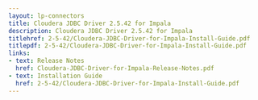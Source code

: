 ```yaml
---
layout: lp-connectors
title: Cloudera JDBC Driver 2.5.42 for Impala
description: Cloudera JDBC Driver 2.5.42 for Impala
titlehref: 2-5-42/Cloudera-JDBC-Driver-for-Impala-Install-Guide.pdf
titlepdf: 2-5-42/Cloudera-JDBC-Driver-for-Impala-Install-Guide.pdf
links:
- text: Release Notes
  href: Cloudera-JDBC-Driver-for-Impala-Release-Notes.pdf
- text: Installation Guide
  href: 2-5-42/Cloudera-JDBC-Driver-for-Impala-Install-Guide.pdf
---
```

